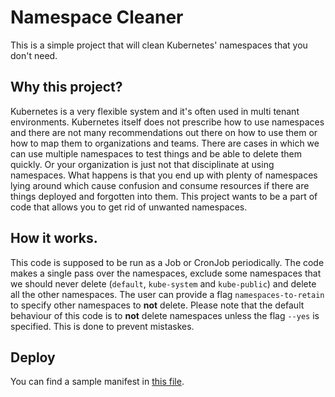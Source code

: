 # Namespace Cleaner

This is a simple project that will clean Kubernetes' namespaces that you don't need.

## Why this project?

Kubernetes is a very flexible system and it's often used in multi tenant environments. Kubernetes itself does not prescribe how to use namespaces
and there are not many recommendations out there on how to use them or how to map them to organizations and teams.
There are cases in which we can use multiple namespaces to test things and be able to delete them quickly. Or your organization is just not that disciplinate at using namespaces. What happens is that you end up with plenty of namespaces lying around which cause confusion and consume resources if there are things deployed and forgotten into them. 
This project wants to be a part of code that allows you to get rid of unwanted namespaces.

## How it works.

This code is supposed to be run as a Job or CronJob periodically. The code makes a single pass over the namespaces, exclude some namespaces that we should never delete (`default`, `kube-system` and `kube-public`) and delete all the other namespaces. The user can provide a flag `namespaces-to-retain` to specify other namespaces to **not** delete.
Please note that the default behaviour of this code is to **not** delete namespaces unless the flag `--yes` is specified. This is done to prevent mistaskes.

## Deploy

You can find a sample manifest in [this file](cronjob.yaml).